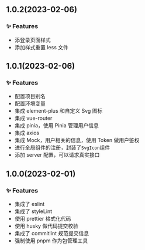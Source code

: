 ## 1.0.2(2023-02-06)

### ✨ Features

- 添登录页面样式
- 添加样式重置 less 文件

## 1.0.1(2023-02-06)

### ✨ Features

- 配置项目别名
- 配置环境变量
- 集成 element-plus 和自定义 Svg 图标
- 集成 vue-router
- 集成 pinia，使用 Pinia 管理用户信息
- 集成 axios
- 集成 Mock，用户相关的信息，使用 Token 做用户鉴权
- 进行全局组件的注册，封装了`SvgIcon`组件
- 添加 server 配置，可以请求真实接口

## 1.0.0(2023-02-01)

### ✨ Features

- 集成了 eslint
- 集成了 styleLint
- 使用 prettier 格式化代码
- 使用 husky 做代码提交校验
- 集成了 commitlint 规范提交信息
- 强制使用 pnpm 作为包管理工具
